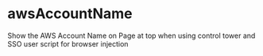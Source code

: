 # awsAccountName
Show the AWS Account Name on Page at top when using control tower and SSO user script for browser injection
